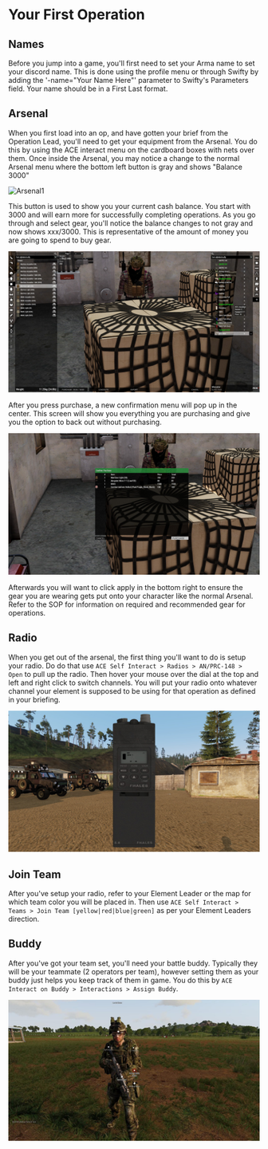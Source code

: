 # Your First Operation 

## Names

Before you jump into a game, you'll first need to set your Arma name to set your discord name. This is done using the profile menu or through Swifty by adding the '-name="Your Name Here"' parameter to Swifty's Parameters field. Your name should be in a First Last format. 

## Arsenal

When you first load into an op, and have gotten your brief from the Operation Lead, you'll need to get your equipment from the Arsenal. You do this by using the ACE interact menu on the cardboard boxes with nets over them. Once inside the Arsenal, you may notice a change to the normal Arsenal menu where the bottom left button is gray and shows "Balance 3000" 

![Arsenal1](images/ars1.PNG) 

This button is used to show you your current cash balance. You start with 3000 and will earn more for successfully completing operations. As you go through and select gear, you'll notice the balance changes to not gray and now shows xxx/3000. This is representative of the amount of money you are going to spend to buy gear. 

![Arsenal2](images/ars2.jpg) 

After you press purchase, a new confirmation menu will pop up in the center. This screen will show you everything you are purchasing and give you the option to back out without purchasing. 

![Arsenal3](images/ars3.jpg) 

Afterwards you will want to click apply in the bottom right to ensure the gear you are wearing gets put onto your character like the normal Arsenal. Refer to the SOP for information on required and recommended gear for operations.

## Radio

When you get out of the arsenal, the first thing you'll want to do is setup your radio. Do do that use `ACE Self Interact > Radios > AN/PRC-148 > Open`  to pull up the radio. Then hover your mouse over the dial at the top and left and right click to switch channels. You will put your radio onto whatever channel your element is supposed to be using for that operation as defined in your briefing. 

![Radio](images/radio.jpg) 

## Join Team

After you've setup your radio, refer to your Element Leader or the map for which team color you will be placed in. Then use `ACE Self Interact > Teams > Join Team [yellow|red|blue|green]` as per your Element Leaders direction.

## Buddy

After you've got your team set, you'll need your battle buddy. Typically they will be your teammate (2 operators per team), however setting them as your buddy just helps you keep track of them in game. You do this by `ACE Interact on Buddy > Interactions > Assign Buddy`.

![Buddy](images/buddy.jpg)
